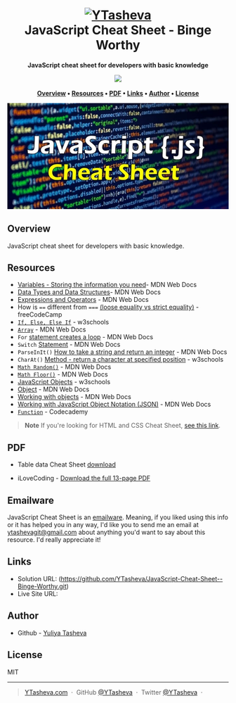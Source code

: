 
<h1 align="center">
  <br>
  <a href="https://github.com/YTasheva"><img src="https://github.com/YTasheva/JavaScript-Cheat-Sheet--Binge-Worthy/assets/148258557/8d22b428-4526-42b9-9a03-1b38f740b566" alt="YTasheva" width="100"></a>
  <br>
  JavaScript Cheat Sheet - Binge Worthy
  <br>
</h1>

<h4 align="center">JavaScript cheat sheet for developers with basic knowledge

<p align="center">
  
  <a href="https://github.com/YTasheva">
      <img src="https://img.shields.io/badge/SayThanks.io-%E2%98%BC-1EAEDB.svg">
  </a>
</p>

<p align="center">
  <a href="#overview">Overview</a> •
  <a href="#resources">Resources</a> •
  <a href="#pdf">PDF</a> •
  <a href="#links">Links</a> •
  <a href="#author">Author</a> •
  <a href="#license">License</a>
</p>

![screenshot](JavaScript.jpg)

## Overview

JavaScript cheat sheet for developers with basic knowledge.

## Resources

- [Variables - Storing the information you need](https://developer.mozilla.org/en-US/docs/Learn/JavaScript/First_steps/Variables)- MDN Web Docs
- [Data Types and Data Structures](https://developer.mozilla.org/en-US/docs/Web/JavaScript/Data_structures)- MDN Web Docs
- [Expressions and Operators](https://developer.mozilla.org/en-US/docs/Web/JavaScript/Guide/Expressions_and_Operators) - MDN Web Docs
- How is `==` different from `===` [(loose equality vs strict equality)](https://www.freecodecamp.org/news/loose-vs-strict-equality-in-javascript/) - freeCodeCamp
- [`If, Else, Else If`](https://www.w3schools.com/js/js_if_else.asp) - w3schools
- [`Array`](https://developer.mozilla.org/en-US/docs/Web/JavaScript/Reference/Global_Objects/Array) - MDN Web Docs
- `For` [statement creates a loop](https://developer.mozilla.org/en-US/docs/Web/JavaScript/Reference/Statements/for) - MDN Web Docs
- `Switch` [Statement](https://developer.mozilla.org/en-US/docs/Web/JavaScript/Reference/Statements/switch) - MDN Web Docs
- `ParseInIt()` [How to take a string and return an integer](https://developer.mozilla.org/en-US/docs/Web/JavaScript/Reference/Global_Objects/parseInt) - MDN Web Docs
- `CharAt()` [Method - return a character at specified position](https://www.w3schools.com/jsref/jsref_charat.asp) - w3schools
- [`Math Random()`](https://developer.mozilla.org/en-US/docs/Web/JavaScript/Reference/Global_Objects/Math/random) - MDN Web Docs
-	[`Math Floor()`](https://developer.mozilla.org/en-US/docs/Web/JavaScript/Reference/Global_Objects/Math/floor) - MDN Web Docs
- [JavaScript Objects](https://www.w3schools.com/js/js_objects.asp) - w3schools
- [Object](https://developer.mozilla.org/en-US/docs/Web/JavaScript/Reference/Global_Objects/Object) - MDN Web Docs
- [Working with objects](https://developer.mozilla.org/en-US/docs/Web/JavaScript/Guide/Working_with_objects) - MDN Web Docs
- [Working with JavaScript Object Notation (JSON)](https://developer.mozilla.org/en-US/docs/Learn/JavaScript/Objects/JSON) - MDN Web Docs
- [`Function`](https://www.codecademy.com/learn/introduction-to-javascript/modules/learn-javascript-functions/cheatsheet) - Codecademy
  

> **Note**
> If you're looking for HTML and CSS Cheat Sheet, [see this link](#).

## PDF

- Table data Cheat Sheet [download](https://github.com/YTasheva/JavaScript-Cheat-Sheet--Binge-Worthy/blob/main/JavaScript%20Cheat%20sheet%20-%20table.pdf)

- iLoveCoding - [Download the full 13-page PDF](https://github.com/YTasheva/JavaScript-Cheat-Sheet--Binge-Worthy/blob/main/iLoveCoding%20Javascript-cheatsheet.pdf)

## Emailware

JavaScript Cheat Sheet is an [emailware](https://en.wiktionary.org/wiki/emailware). Meaning, if you liked using this info or it has helped you in any way, I'd like you to send me an email at <ytashevagit@gmail.com> about anything you'd want to say about this resource. I'd really appreciate it!

## Links

- Solution URL: (https://github.com/YTasheva/JavaScript-Cheat-Sheet--Binge-Worthy.git)
- Live Site URL:

## Author

- Github - [Yuliya Tasheva](https://github.com/YTasheva)


## License

MIT

---

> [YTasheva.com](#) &nbsp;&middot;&nbsp;
> GitHub [@YTasheva](https://github.com/YTasheva) &nbsp;&middot;&nbsp;
> Twitter [@YTasheva](#) &nbsp;&middot;&nbsp;
































